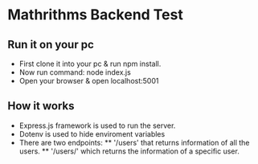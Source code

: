 # Mathrithms Backend Test

## Run it on your pc

* First clone it into your pc & run npm install.
* Now run command: node index.js
* Open your browser & open localhost:5001


## How it works
* Express.js framework is used to run the server.
* Dotenv is used to hide enviroment variables
* There are two endpoints:
** '/users' that returns information of all the users. 
** '/users/<userid>' which returns the information of a specific user.

